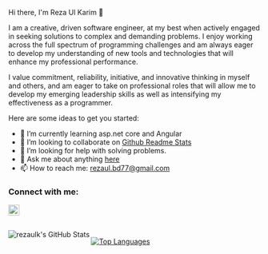  Hi there, I'm Reza Ul Karim 👋

<!--
**rezaulk/rezaulk** is a ✨ _special_ ✨ repository because its `README.md` (this file) appears on your GitHub profile.
-->

I am a creative, driven software engineer, at my best when actively engaged in seeking solutions to complex and demanding problems. I enjoy working across the full spectrum of programming challenges and am always eager to develop my understanding of new tools and technologies that will enhance my professional performance.

I value commitment, reliability, initiative, and innovative thinking in myself and others, and am eager to take on professional roles that will allow me to develop my emerging leadership skills as well as intensifying my effectiveness as a programmer. 


Here are some ideas to get you started:

<!-- - 🔭 I’m currently working on [Surbana Jurong Group.](https://surbanajurong.com/)  -->
- 🌱 I’m currently learning asp.net core and Angular
- 👯 I’m looking to collaborate on [Github Readme Stats](https://github.com/rezaulk/github-readme-stats)
- 🤔 I’m looking for help with solving problems.
- 💬 Ask me about anything [here](https://github.com/rezaulk/rezaulk/issues)
- 📫 How to reach me: rezaul.bd77@gmail.com
 

### Connect with me:

[<img align="left" alt="codeSTACKr | LinkedIn" width="22px" src="https://cdn.jsdelivr.net/npm/simple-icons@v3/icons/linkedin.svg" />][linkedin]
 

<br />

<!-- ### Languages and Tools:

<p align="left">
<a href="https://www.w3schools.com/cs/" target="_blank"> <img src="https://devicons.github.io/devicon/devicon.git/icons/csharp/csharp-original.svg" alt="csharp" width="40" height="40" /> </a>
<a href="https://dotnet.microsoft.com/" target="_blank"> <img src="https://devicons.github.io/devicon/devicon.git/icons/dot-net/dot-net-original-wordmark.svg" alt="dotnet" width="40" height="40" /> </a>
<a href="#" target="_blank"><img src="https://devicon.dev/devicon.git/icons/visualstudio/visualstudio-plain.svg" alt="#" width="40" height="40" /></a>
<a href="#" target="_blank"><img src="https://devicon.dev/devicon.git/icons/git/git-original.svg" alt="#" width="40" height="40" /></a>
<a href="#" target="_blank"><img src="https://devicon.dev/devicon.git/icons/github/github-original-wordmark.svg" alt="#" width="40" height="40" /></a>
<a href="https://www.w3.org/html/" target="_blank"><img src="https://devicons.github.io/devicon/devicon.git/icons/html5/html5-original-wordmark.svg" alt="html5" width="40" height="40" /></a>
<a href="https://www.w3schools.com/css/" target="_blank"><img src="https://devicons.github.io/devicon/devicon.git/icons/css3/css3-original-wordmark.svg" alt="css3" width="40" height="40" /></a>
<a href="https://getbootstrap.com" target="_blank"> <img src="https://devicons.github.io/devicon/devicon.git/icons/bootstrap/bootstrap-plain.svg" alt="bootstrap" width="40" height="40" /> </a>
<a href="https://developer.mozilla.org/en-US/docs/Web/JavaScript" target="_blank"> <img src="https://devicons.github.io/devicon/devicon.git/icons/javascript/javascript-original.svg" alt="javascript" width="40" height="40" /> </a>
</a><a href="#" target="_blank"><img src="https://devicon.dev/devicon.git/icons/jquery/jquery-original-wordmark.svg" alt="#" width="40" height="40" /></a><a href="https://angular.io" target="_blank"> <img src="https://devicons.github.io/devicon/devicon.git/icons/angularjs/angularjs-original.svg" alt="angularjs" width="40" height="40" /> </a>
<a href="#" target="_blank"><img src="https://cdn.worldvectorlogo.com/logos/microsoft-sql-server.svg" alt="#" width="40" height="40" /></a><a href="#" target="_blank"><img src="https://devicon.dev/devicon.git/icons/heroku/heroku-plain-wordmark.svg" alt="#" width="40" height="40" /></a>
<a href="https://azure.microsoft.com/en-in/" target="_blank"> <img src="https://www.vectorlogo.zone/logos/microsoft_azure/microsoft_azure-icon.svg" alt="azure" width="40" height="40" /> </a>
<a href="https://azure.microsoft.com/en-in/" target="_blank"> <img src="https://raw.githubusercontent.com/github/explore/80688e429a7d4ef2fca1e82350fe8e3517d3494d/topics/react/react.png" alt="azure" width="40" height="40" /> </a>
<a href="https://azure.microsoft.com/en-in/" target="_blank"> <img src="https://raw.githubusercontent.com/github/explore/80688e429a7d4ef2fca1e82350fe8e3517d3494d/topics/mongodb/mongodb.png" alt="azure" width="40" height="40" /> </a>
</p> -->
 
<br>
<br>


  <img align="left" alt="rezaulk's GitHub Stats" src="https://github-readme-stats.vercel.app/api?username=rezaulk&show_icons=true" />

[![Top Languages](https://github-readme-stats.vercel.app/api/top-langs/?username=rezaulk&layout=compact)]()


[website]: https://rezaulk.me/
[linkedin]: https://www.linkedin.com/in/reza-ul-karim/


